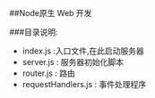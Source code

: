 ##Node原生 Web 开发

###目录说明:

* index.js :入口文件,在此启动服务器
* server.js : 服务器初始化脚本
* router.js : 路由
* requestHandlers.js : 事件处理程序